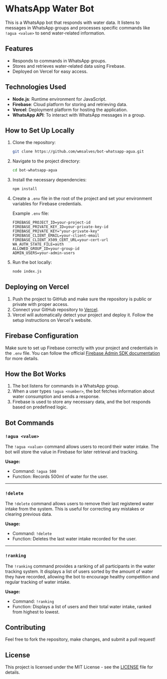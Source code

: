 # WhatsApp Water Bot

This is a WhatsApp bot that responds with water data. It listens to messages in WhatsApp groups and processes specific commands like `!agua <value>` to send water-related information.

## Features

- Responds to commands in WhatsApp groups.
- Stores and retrieves water-related data using Firebase.
- Deployed on Vercel for easy access.

## Technologies Used

- **Node.js**: Runtime environment for JavaScript.
- **Firebase**: Cloud platform for storing and retrieving data.
- **Vercel**: Deployment platform for hosting the application.
- **WhatsApp API**: To interact with WhatsApp messages in a group.

## How to Set Up Locally

1. Clone the repository:
    ```bash
    git clone https://github.com/wmsalves/bot-whatsapp-agua.git
    ```

2. Navigate to the project directory:
    ```bash
    cd bot-whatsapp-agua
    ```

3. Install the necessary dependencies:
    ```bash
    npm install
    ```

4. Create a `.env` file in the root of the project and set your environment variables for Firebase credentials.

   Example `.env` file:
    ```plaintext
    FIREBASE_PROJECT_ID=your-project-id
    FIREBASE_PRIVATE_KEY_ID=your-private-key-id
    FIREBASE_PRIVATE_KEY="your-private-key"
    FIREBASE_CLIENT_EMAIL=your-client-email
    FIREBASE_CLIENT_X509_CERT_URL=your-cert-url
    WA_AUTH_STATE_FILE=auth
    ALLOWED_GROUP_ID=your-group-id
    ADMIN_USERS=your-admin-users
    ```

5. Run the bot locally:
    ```bash
    node index.js
    ```

## Deploying on Vercel

1. Push the project to GitHub and make sure the repository is public or private with proper access.
2. Connect your GitHub repository to [Vercel](https://vercel.com).
3. Vercel will automatically detect your project and deploy it. Follow the setup instructions on Vercel's website.

## Firebase Configuration

Make sure to set up Firebase correctly with your project and credentials in the `.env` file. You can follow the official [Firebase Admin SDK documentation](https://firebase.google.com/docs/admin/setup) for more details.

## How the Bot Works

1. The bot listens for commands in a WhatsApp group.
2. When a user types `!agua <number>`, the bot fetches information about water consumption and sends a response.
3. Firebase is used to store any necessary data, and the bot responds based on predefined logic.

## Bot Commands

### `!agua <value>`
The `!agua <value>` command allows users to record their water intake. The bot will store the value in Firebase for later retrieval and tracking.

**Usage:**
- Command: `!agua 500`
- Function: Records 500ml of water for the user.

---

### `!delete`
The `!delete` command allows users to remove their last registered water intake from the system. This is useful for correcting any mistakes or clearing previous data.

**Usage:**
- Command: `!delete`
- Function: Deletes the last water intake recorded for the user.

---

### `!ranking`
The `!ranking` command provides a ranking of all participants in the water tracking system. It displays a list of users sorted by the amount of water they have recorded, allowing the bot to encourage healthy competition and regular tracking of water intake.

**Usage:**
- Command: `!ranking`
- Function: Displays a list of users and their total water intake, ranked from highest to lowest.

## Contributing

Feel free to fork the repository, make changes, and submit a pull request!

## License

This project is licensed under the MIT License - see the [LICENSE](LICENSE) file for details.
